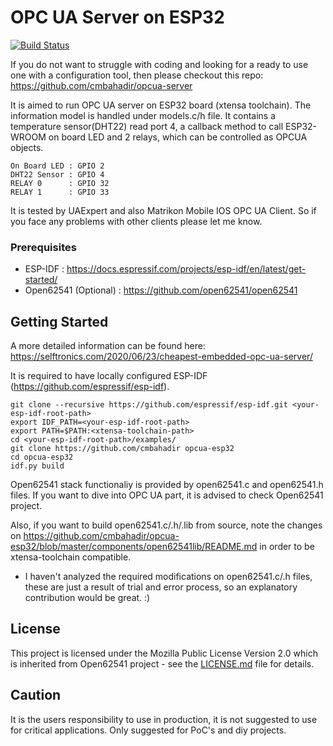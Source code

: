 # OPC UA Server on ESP32
[![Build Status](https://travis-ci.org/cmbahadir/opcua-esp32.svg?branch=master)](https://travis-ci.org/cmbahadir/opcua-esp32)

If you do not want to struggle with coding and looking for a ready to use one with a configuration tool, then please checkout this repo:
https://github.com/cmbahadir/opcua-server

It is aimed to run OPC UA server on ESP32 board (xtensa toolchain). The information model is handled under models.c/h file. It contains a temperature sensor(DHT22) read port 4, a callback method to call ESP32-WROOM on board LED and 2 relays, which can be controlled as OPCUA objects.

    On Board LED : GPIO 2
    DHT22 Sensor : GPIO 4
    RELAY 0      : GPIO 32
    RELAY 1      : GPIO 33

It is tested by UAExpert and also Matrikon Mobile IOS OPC UA Client. So if you face any problems with other clients please let me know.

### Prerequisites

- ESP-IDF : https://docs.espressif.com/projects/esp-idf/en/latest/get-started/
- Open62541 (Optional) : https://github.com/open62541/open62541

## Getting Started
A more detailed information can be found here: https://selftronics.com/2020/06/23/cheapest-embedded-opc-ua-server/

It is required to have locally configured ESP-IDF (https://github.com/espressif/esp-idf).

    git clone --recursive https://github.com/espressif/esp-idf.git <your-esp-idf-root-path>
    export IDF_PATH=<your-esp-idf-root-path>
    export PATH=$PATH:<xtensa-toolchain-path>
    cd <your-esp-idf-root-path>/examples/
    git clone https://github.com/cmbahadir opcua-esp32
    cd opcua-esp32
    idf.py build
    
Open62541 stack functionaliy is provided by open62541.c and open62541.h files. If you want to dive into OPC UA part, it is advised to check Open62541 project.

Also, if you want to build open62541.c/.h/.lib from source, note the changes on https://github.com/cmbahadir/opcua-esp32/blob/master/components/open62541lib/README.md in order to be xtensa-toolchain compatible.

- I haven't analyzed the required modifications on open62541.c/.h  files, these are just a result of trial and error process, so an explanatory contribution would be great. :)


## License

This project is licensed under the Mozilla Public License Version 2.0 which is inherited from Open62541 project - see the [LICENSE.md](LICENSE.md) file for details.

## Caution

It is the users responsibility to use in production, it is not suggested to use for critical applications. Only suggested for PoC's and diy projects.
